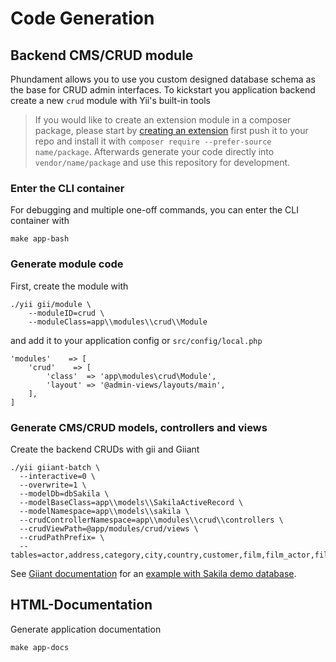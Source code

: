 Code Generation
===============

Backend CMS/CRUD module
-----------------------

Phundament allows you to use you custom designed database schema as the base for CRUD admin interfaces.
To kickstart you application backend create a new `crud` module with Yii's built-in tools

> If you would like to create an extension module in a composer package, please start by [creating an extension](44-extension-development.md) first
> push it to your repo and install it with `composer require --prefer-source name/package`. 
> Afterwards generate your code directly into `vendor/name/package` and use this repository for development.

### Enter the CLI container

For debugging and multiple one-off commands, you can enter the CLI container with

```
make app-bash
```

### Generate module code

First, create the module with

```
./yii gii/module \
    --moduleID=crud \
    --moduleClass=app\\modules\\crud\\Module
```

and add it to your application config or `src/config/local.php`

```
'modules'    => [
    'crud'    => [
        'class'  => 'app\modules\crud\Module',
        'layout' => '@admin-views/layouts/main',
    ],
]
```

### Generate CMS/CRUD models, controllers and views 

Create the backend CRUDs with gii and Giiant

```
./yii giiant-batch \
  --interactive=0 \
  --overwrite=1 \
  --modelDb=dbSakila \
  --modelBaseClass=app\\models\\SakilaActiveRecord \
  --modelNamespace=app\\models\\sakila \
  --crudControllerNamespace=app\\modules\\crud\\controllers \
  --crudViewPath=@app/modules/crud/views \
  --crudPathPrefix= \
  --tables=actor,address,category,city,country,customer,film,film_actor,film_category,film_text,inventory,language,payment,rental,staff,store
```

See [Giiant documentation](https://github.com/schmunk42/yii2-giiant/blob/master/README.md) for an [example with Sakila demo database](https://github.com/schmunk42/yii2-giiant/blob/master/docs/generate-sakila-backend.md).



HTML-Documentation
------------------

Generate application documentation

```
make app-docs
```
